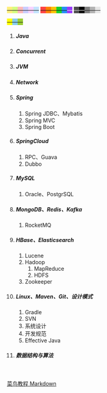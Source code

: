 <span style=background:#ffee7c>—</span><span style=background:#d4fe7f>—</span><span style=background:#ffb8b8>—</span><span style=background:#c9ccff>—</span><span style=background:#f8d2ff>—</span><span style=background:#c2e2ff>—</span>
<span style=background:#ff4343>—</span><span style=background:#ff8000>—</span><span style=background:#fdc200>—</span><span style=background:#19d02a>—</span><span style=background:#258df6>—</span><span style=background:#993af9;color:#f1f1f1>—</span>
<span style=background:#4d4d4d;color:#e6e6e6>—</span><span style=background:#000000;color:white>—</span><span style=background:#808080>—</span><span style=background:#b3b3b3>—</span><span style=background:#e6e6e6>—</span>

<span style=background:yellow>—</span><span style=background:skyblue>—</span><span style=background:yellowgreen>—</span>



1. ##### Java
   
2. ##### Concurrent
   
3. ##### JVM

4. ##### Network
   
5. ##### Spring
   1. Spring JDBC、Mybatis
   2. Spring MVC
   3. Spring Boot
   
6. ##### SpringCloud
   1. RPC、Guava
   1. Dubbo
   
7. ##### MySQL
   1. Oracle、PostgrSQL
   
8. ##### MongoDB、Redis、Kafka

   1. RocketMQ

9. ##### HBase、Elasticsearch
   1. Lucene
   2. Hadoop
      1. MapReduce
      2. HDFS
   4. Zookeeper

10. ##### Linux、Maven、Git、设计模式

    1. Gradle
    2. SVN
    3. 系统设计
    4. 开发规范
    5. Effective Java

11. ##### 数据结构与算法

&nbsp; 

[菜鸟教程 Markdown](https://www.runoob.com/markdown/md-tutorial.html)

&nbsp; 
